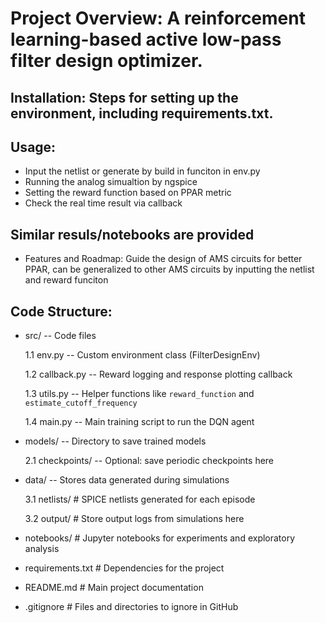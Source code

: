 # Project Overview: A reinforcement learning-based active low-pass filter design optimizer.

## Installation: Steps for setting up the environment, including requirements.txt.

## Usage: 
* Input the netlist or generate by build in funciton in env.py
* Running the analog simualtion by ngspice
* Setting the reward function based on PPAR metric
* Check the real time result via callback

## Similar resuls/notebooks are provided

* Features and Roadmap: Guide the design of AMS circuits for better PPAR, can be generalized to other AMS circuits by inputting the netlist and reward funciton

## Code Structure: 

* src/                     -- Code files

  1.1 env.py               -- Custom environment class (FilterDesignEnv)
  
  1.2 callback.py          -- Reward logging and response plotting callback
  
  1.3 utils.py             -- Helper functions like `reward_function` and `estimate_cutoff_frequency`
  
  1.4 main.py              -- Main training script to run the DQN agent

* models/                  -- Directory to save trained models

  2.1 checkpoints/         -- Optional: save periodic checkpoints here

* data/                    -- Stores data generated during simulations

  3.1 netlists/            # SPICE netlists generated for each episode

  3.2 output/              # Store output logs from simulations here

* notebooks/               # Jupyter notebooks for experiments and exploratory analysis

* requirements.txt         # Dependencies for the project

* README.md                # Main project documentation

* .gitignore               # Files and directories to ignore in GitHub
